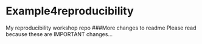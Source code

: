 # Example4reproducibility
My reproducibility workshop repo
###More changes to readme
Please read because these are IMPORTANT changes...
